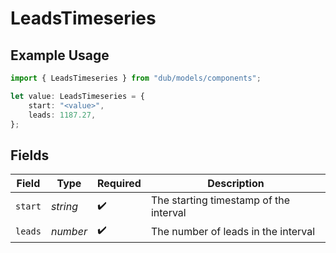 # LeadsTimeseries

## Example Usage

```typescript
import { LeadsTimeseries } from "dub/models/components";

let value: LeadsTimeseries = {
    start: "<value>",
    leads: 1187.27,
};
```

## Fields

| Field                                  | Type                                   | Required                               | Description                            |
| -------------------------------------- | -------------------------------------- | -------------------------------------- | -------------------------------------- |
| `start`                                | *string*                               | :heavy_check_mark:                     | The starting timestamp of the interval |
| `leads`                                | *number*                               | :heavy_check_mark:                     | The number of leads in the interval    |